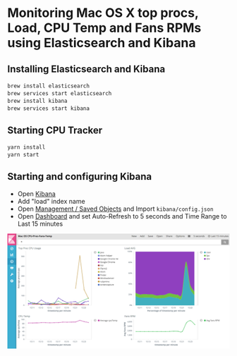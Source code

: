 # Monitoring Mac OS X top procs, Load, CPU Temp and Fans RPMs using Elasticsearch and Kibana

## Installing Elasticsearch and Kibana

```sh
brew install elasticsearch
brew services start elasticsearch
brew install kibana
brew services start kibana
```

## Starting CPU Tracker

```sh
yarn install
yarn start
```

## Starting and configuring Kibana

* Open [Kibana](http://localhost:5601)
* Add "load" index name
* Open [Management / Saved Objects](http://localhost:5601/app/kibana#/management/kibana/objects) and Import `kibana/config.json`
* Open [Dashboard](http://localhost:5601/app/kibana#/dashboard/Mac-OS-CPU-Proc-Fans-Temp) and set Auto-Refresh to 5 seconds and Time Range to Last 15 minutes 

![Dashboard Screenshot](./kibana/screenshot.png)
